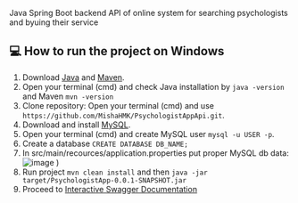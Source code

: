 Java Spring Boot backend API of online system for searching psychologists and byuing their service

## :computer: **How to run the project on Windows**
1. Download [Java](https://www.oracle.com/java/technologies/javase/jdk17-archive-downloads.html) and [Maven](https://maven.apache.org/install.html).
2. Open your terminal (cmd) and check Java installation by `java -version` and Maven `mvn -version`
3. Clone repository: Open your terminal (cmd) and use `https://github.com/MishaHMK/PsychologistAppApi.git`.
4. Download and install [MySQL](https://dev.mysql.com/downloads/installer/).
5. Open your terminal (cmd) and create MySQL user `mysql -u USER -p`.
6. Create a database `CREATE DATABASE DB_NAME;`
7. In src/main/recources/application.properties put proper MySQL db data:
  ![image](https://github.com/user-attachments/assets/c8973069-6f6c-429b-ba80-44a534d198a9)
)
8. Run project `mvn clean install` and then `java -jar target/PsychologistApp-0.0.1-SNAPSHOT.jar`
9. Proceed to [Interactive Swagger Documentation](http://localhost:8080/api/swagger-ui/index.html)
